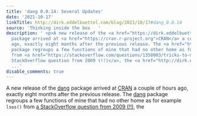 ```yaml
---
title: 'dang 0.0.14: Several Updates'
date: '2021-10-17'
linkTitle: http://dirk.eddelbuettel.com/blog/2021/10/17#dang_0.0.14
source: 'Thinking inside the box   '
description: ' <p>A new release of the <a href="https://dirk.eddelbuettel.com/code/dang">dang</a>
  package arrived at <a href="https://cran.r-project.org">CRAN</a> a couple of hours
  ago, exactly eight months after the previous release. The <a href="https://github.com/eddelbuettel/dang">dang</a>
  package regroups a few functions of mine that had no other home as for example <code>lsos()</code>
  from <a href="https://stackoverflow.com/questions/1358003/tricks-to-manage-the-available-memory-in-an-r-session">a
  StackOverflow question from 2009 (!!)</a>, the <a href="http://dirk.eddelbuettel.com/blog/2017/07/29/#update
  ...'
disable_comments: true
---
```

 <p>A new release of the <a href="https://dirk.eddelbuettel.com/code/dang">dang</a> package arrived at <a href="https://cran.r-project.org">CRAN</a> a couple of hours ago, exactly eight months after the previous release. The <a href="https://github.com/eddelbuettel/dang">dang</a> package regroups a few functions of mine that had no other home as for example <code>lsos()</code> from <a href="https://stackoverflow.com/questions/1358003/tricks-to-manage-the-available-memory-in-an-r-session">a StackOverflow question from 2009 (!!)</a>, the <a href="http://dirk.eddelbuettel.com/blog/2017/07/29/#update ...